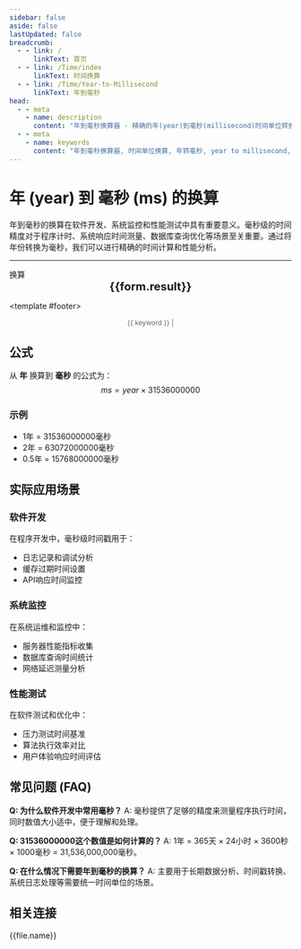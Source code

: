 ```yaml
---
sidebar: false
aside: false
lastUpdated: false
breadcrumb:
  - - link: /
      linkText: 首页
  - - link: /Time/index
      linkText: 时间换算
  - - link: /Time/Year-to-Millisecond
      linkText: 年到毫秒
head:
  - - meta
    - name: description
      content: "年到毫秒换算器 - 精确的年(year)到毫秒(millisecond)时间单位转换工具。支持软件开发、系统监控、性能测试等应用场景。使用公式 year × 31536000000 进行换算，提供详细的计算步骤和实际应用案例。"
  - - meta
    - name: keywords
      content: "年到毫秒换算器, 时间单位换算, 年转毫秒, year to millisecond, 软件开发, 系统监控, 性能测试, 程序计时, 年毫秒转换, 时间计算器"
---
```

# 年 (year) 到 毫秒 (ms) 的换算

年到毫秒的换算在软件开发、系统监控和性能测试中具有重要意义。毫秒级的时间精度对于程序计时、系统响应时间测量、数据库查询优化等场景至关重要。通过将年份转换为毫秒，我们可以进行精确的时间计算和性能分析。

---
<script setup>
import { onMounted, reactive, inject, ref } from 'vue'
import { NButton,NForm ,NFormItem,NInput,NInputNumber,NSelect,NCard,useMessage,NGrid ,NGi  } from 'naive-ui'
import { defineClientComponent } from 'vitepress'
import { Time } from '../../files';

const convert = inject('convert')

const form = reactive({
  number: null,
  result: '',
  title: '年到毫秒换算器',
  seoKey: ['年到毫秒', '软件开发', '系统监控', '性能测试', '程序计时', '年毫秒转换', '时间计算器', 'year to millisecond']
})

const convertHandler = () => {
  if (form.number !== null && !isNaN(form.number)) {
    const convertedValue = parseFloat(form.number) * 31536000000
    form.result = `${form.number}年 = ${convertedValue.toFixed(0)}毫秒`
  } else {
    form.result = '请输入有效的数值。'
  }
}
</script>

<n-card :title="form.title" embedded hoverable>
  <n-form size="large" :model="form">
    <n-form-item label="年">
      <n-input-number v-model:value="form.number" placeholder="输入年数" style="width: 100%" />
    </n-form-item>
    <n-form-item>
      <n-button type="info" @click="convertHandler" block>换算</n-button>
    </n-form-item>
  </n-form>

  <n-card embedded :bordered="false" hoverable>
    <div style="text-align:center;font-size:20px;">
      <strong>{{form.result}}</strong>
    </div>
  </n-card>

  <template #footer>
    <div style="font-size: 12px; color: #666; text-align: center;">
      <span v-for="(keyword, index) in form.seoKey" :key="index">
        {{ keyword }}<span v-if="index < form.seoKey.length - 1"> | </span>
      </span>
    </div>
  </template>
</n-card>

## 公式

从 **年** 换算到 **毫秒** 的公式为：
$$ ms = year \times 31536000000 $$

### 示例
- 1年 = 31536000000毫秒
- 2年 = 63072000000毫秒
- 0.5年 = 15768000000毫秒

## 实际应用场景

### 软件开发
在程序开发中，毫秒级时间戳用于：
- 日志记录和调试分析
- 缓存过期时间设置
- API响应时间监控

### 系统监控
在系统运维和监控中：
- 服务器性能指标收集
- 数据库查询时间统计
- 网络延迟测量分析

### 性能测试
在软件测试和优化中：
- 压力测试时间基准
- 算法执行效率对比
- 用户体验响应时间评估

## 常见问题 (FAQ)

**Q: 为什么软件开发中常用毫秒？**
A: 毫秒提供了足够的精度来测量程序执行时间，同时数值大小适中，便于理解和处理。

**Q: 31536000000这个数值是如何计算的？**
A: 1年 = 365天 × 24小时 × 3600秒 × 1000毫秒 = 31,536,000,000毫秒。

**Q: 在什么情况下需要年到毫秒的换算？**
A: 主要用于长期数据分析、时间戳转换、系统日志处理等需要统一时间单位的场景。

## 相关连接
<n-grid x-gap="12" :cols="2">
  <n-gi v-for="(file, index) in Time" :key="index">
    <n-button
      text
      tag="a"
      :href="file.path"
      type="info"
    >
      {{file.name}}
    </n-button>
  </n-gi>
</n-grid>